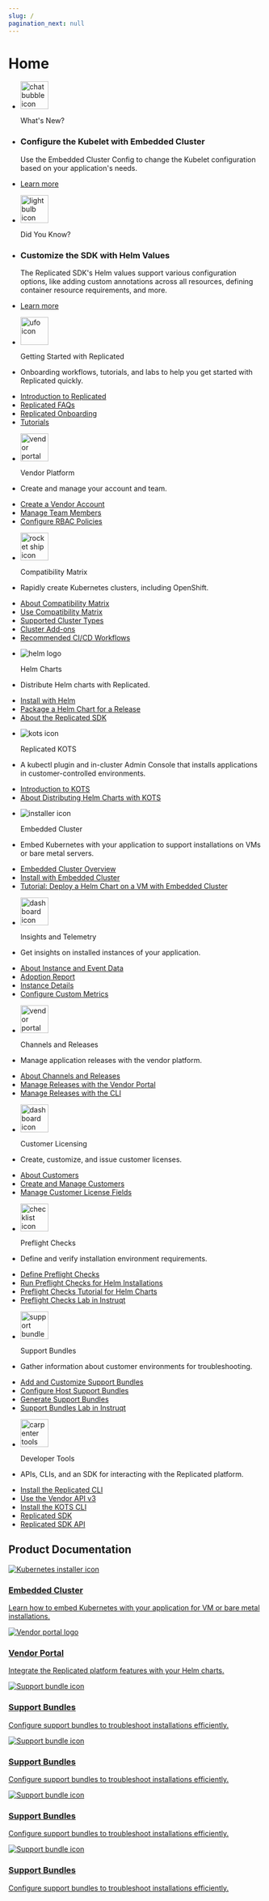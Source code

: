```yaml
---
slug: /
pagination_next: null
---  
```


# Home

<section class="tile__container">
 <ul id="whats-new">
    <li class="tile__header">
        <img src="/images/icons/chat_bubble.png" alt="chat bubble icon" width="55px" height="55px"></img>
        <p>What's New?</p>
    </li>
    <li>
        <h3>Configure the Kubelet with Embedded Cluster</h3>
        <p>Use the Embedded Cluster Config to change the Kubelet configuration based on your application's needs.</p>
    </li>
    <li>
      <a href="/reference/embedded-config#configure-the-kubelet">Learn more</a>
    </li>
  </ul>
  <ul id="did-you-know">
    <li class="tile__header">
        <img src="/images/icons/lightbulb.png" alt="lightbulb icon" width="55px" height="55px"></img>
        <p>Did You Know?</p>
    </li>
    <li>
        <h3>Customize the SDK with Helm Values</h3>
        <p>The Replicated SDK's Helm values support various configuration options, like adding custom annotations across all resources, defining container resource requirements, and more.</p>
    </li>
    <li>
      <a href="/vendor/replicated-sdk-customizing">Learn more</a>
    </li>
  </ul>
</section>
<section class="tile__container">
<ul>
    <li class="tile__header">
        <img src="images/icons/alien_vault.png" alt="ufo icon" width="55px" height="55px"></img>
        <p>Getting Started with Replicated</p>
    </li>
    <li>
        <p>Onboarding workflows, tutorials, and labs to help you get started with Replicated quickly.</p>
    </li>
    <li>
      <a href="intro-replicated">Introduction to Replicated</a>
    </li>
    <li>
      <a href="/vendor/kots-faq">Replicated FAQs</a>
    </li>
    <li>
      <a href="/vendor/replicated-onboarding">Replicated Onboarding</a>
    </li>
    <li>
      <a href="/vendor/tutorial-embedded-cluster-setup">Tutorials</a>
    </li>
  </ul>
</section>
<section class="tile__container">
<ul>
    <li class="tile__header">
        <img src="images/icons/vendor_portal_1.png" alt="vendor portal icon" width="55px" height="55px"></img>
        <p>Vendor Platform</p>
    </li>
    <li>
        <p>Create and manage your account and team.</p>
    </li>
    <li>
      <a href="/vendor/vendor-portal-creating-account">Create a Vendor Account</a>
    </li>
    <li>
      <a href="/vendor/team-management#invite-members">Manage Team Members</a>
    </li>
    <li>
      <a href="/vendor/team-management-rbac-configuring">Configure RBAC Policies</a>
    </li>
  </ul>
  <ul>
    <li class="tile__header">
        <img src="images/icons/release.png" alt="rocket ship icon" width="55px" height="55px"></img>
        <p>Compatibility Matrix</p>
    </li>
    <li>
        <p>Rapidly create Kubernetes clusters, including OpenShift.</p>
    </li>
    <li>
      <a href="/vendor/testing-about">About Compatibility Matrix</a>
    </li>
    <li>
      <a href="/vendor/testing-how-to">Use Compatibility Matrix</a>
    </li>
    <li>
      <a href="/vendor/testing-supported-clusters">Supported Cluster Types</a>
    </li>
    <li>
      <a href="/vendor/testing-cluster-addons">Cluster Add-ons</a>
    </li>
    <li>
      <a href="/vendor/ci-workflows">Recommended CI/CD Workflows</a>
    </li>
  </ul>
  </section>
<section class="tile__container">
  <ul>
    <li class="tile__header">
        <img src="images/icons/helm-logo.png" alt="helm logo" id="helm"></img>
        <p>Helm Charts</p>
    </li>
    <li>
        <p>Distribute Helm charts with Replicated.</p>
    </li>
    <li>
      <a href="/vendor/install-with-helm">Install with Helm</a>
    </li>
    <li>
      <a href="/vendor/helm-install-release">Package a Helm Chart for a Release</a>
    </li>
    <li>
      <a href="/vendor/replicated-sdk-overview">About the Replicated SDK</a>
    </li>
  </ul>
    </section>
<section class="tile__container">
  <ul>
    <li class="tile__header">
        <img src="images/icons/admin.png" alt="kots icon"></img>
        <p>Replicated KOTS</p>
    </li>
    <li>
        <p>A kubectl plugin and in-cluster Admin Console that installs applications in customer-controlled environments.</p>
    </li>
    <li>
      <a href="intro-kots">Introduction to KOTS</a>
    </li>
    <li>
      <a href="/vendor/helm-native-about">About Distributing Helm Charts with KOTS</a>
    </li>
  </ul>
  <ul>
    <li class="tile__header">
        <img src="images/icons/k8s_installer.png" alt="installer icon"></img>
        <p>Embedded Cluster</p>
    </li>
    <li>
        <p>Embed Kubernetes with your application to support installations on VMs or bare metal servers.</p>
    </li>
    <li>
      <a href="/vendor/embedded-overview">Embedded Cluster Overview</a>
    </li>
    <li>
      <a href="/enterprise/installing-embedded">Install with Embedded Cluster</a>
    </li>
    <li>
      <a href="/vendor/tutorial-embedded-cluster-setup">Tutorial: Deploy a Helm Chart on a VM with Embedded Cluster</a>
    </li>
  </ul>
</section>
<section class="tile__container">
  <ul>
    <li class="tile__header">
        <img src="images/icons/dashboard_1.png" alt="dashboard icon" width="55px" height="55px"></img>
        <p>Insights and Telemetry</p>
    </li>
    <li>
        <p>Get insights on installed instances of your application.</p>
    </li>
    <li>
      <a href="/vendor/instance-insights-event-data">About Instance and Event Data</a>
    </li>
    <li>
      <a href="/vendor/customer-adoption">Adoption Report</a>
    </li>
    <li>
      <a href="/vendor/instance-insights-details">Instance Details</a>
    </li>
    <li>
      <a href="/vendor/custom-metrics">Configure Custom Metrics</a>
    </li>
  </ul>
  <ul>
    <li class="tile__header">
        <img src="images/icons/vendor_portal_2.png" alt="vendor portal icon" width="55px" height="55px"></img>
        <p>Channels and Releases</p>
    </li>
    <li>
        <p>Manage application releases with the vendor platform.</p>
    </li>
    <li>
      <a href="/vendor/releases-about">About Channels and Releases</a>
    </li>
    <li>
      <a href="/vendor/releases-creating-releases">Manage Releases with the Vendor Portal</a>
    </li>
    <li>
      <a href="/vendor/releases-creating-cli">Manage Releases with the CLI</a>
    </li>
  </ul>
  <ul>
    <li class="tile__header">
        <img src="images/icons/licensing.png" alt="dashboard icon" width="55px" height="55px"></img>
        <p>Customer Licensing</p>
    </li>
    <li>
        <p>Create, customize, and issue customer licenses.</p>
    </li>
    <li>
      <a href="/vendor/licenses-about">About Customers</a>
    </li>
    <li>
      <a href="/vendor/releases-creating-customer">Create and Manage Customers</a>
    </li>
    <li>
      <a href="/vendor/licenses-adding-custom-fields">Manage Customer License Fields</a>
    </li>
  </ul>
</section>
<section class="tile__container">
  <ul>
    <li class="tile__header">
        <img src="images/icons/checklist.png" alt="checklist icon" width="55px" height="55px"></img>
        <p>Preflight Checks</p>
    </li>
    <li>
        <p>Define and verify installation environment requirements.</p>
    </li>
    <li>
      <a href="/vendor/preflight-defining">Define Preflight Checks</a>
    </li>
    <li>
      <a href="/vendor/preflight-running">Run Preflight Checks for Helm Installations</a>
    </li>
    <li>
      <a href="/vendor/tutorial-preflight-helm-setup">Preflight Checks Tutorial for Helm Charts</a>
    </li>
    <li>
      <a href="https://play.instruqt.com/embed/replicated/tracks/avoiding-installation-pitfalls?token=em_gJjtIzzTTtdd5RFG">Preflight Checks Lab in Instruqt</a>
    </li>
  </ul>
  <ul>
    <li class="tile__header">
        <img src="images/icons/support_bundle.png" alt="support bundle icon" width="55px" height="55px"></img>
        <p>Support Bundles</p>
    </li>
    <li>
        <p>Gather information about customer environments for troubleshooting.</p>
    </li>
    <li>
      <a href="vendor/support-bundle-customizing">Add and Customize Support Bundles</a>
    </li>
    <li>
      <a href="/vendor/support-host-support-bundles">Configure Host Support Bundles</a>
    </li>
    <li>
      <a href="/vendor/support-bundle-generating">Generate Support Bundles</a>
    </li>
    <li>
      <a href="https://play.instruqt.com/embed/replicated/tracks/closing-information-gap?token=em_MO2XXCz3bAgwtEca">Support Bundles Lab in Instruqt</a>
    </li>
  </ul>
</section>
<section class="tile__container">
  <ul>
    <li class="tile__header">
        <img src="images/icons/tools.png" alt="carpenter tools icon" width="55px" height="55px"></img>
        <p>Developer Tools</p>
    </li>
    <li>
        <p>APIs, CLIs, and an SDK for interacting with the Replicated platform.</p>
    </li>
    <li>
      <a href="/reference/replicated-cli-installing">Install the Replicated CLI</a>
    </li>
    <li>
      <a href="/reference/vendor-api-using">Use the Vendor API v3</a>
    </li>
    <li>
      <a href="/reference/kots-cli-getting-started">Install the KOTS CLI</a>
    </li>
    <li>
      <a href="/vendor/replicated-sdk-overview">Replicated SDK</a>
    </li>
    <li>
      <a href="/reference/replicated-sdk-apis">Replicated SDK API</a>
    </li>
  </ul>
</section>
<section>
  <h2>Product Documentation</h2>
  <div class="card-grid">
    <a href="/vendor/embedded-overview" class="card-link">
      <img src="/images/icons/k8s_installer-red.svg" alt="Kubernetes installer icon" class="card-logo card-logo-light" />
      <!-- <img src="/images/icons/k8s_installer_white.svg" alt="Kubernetes installer icon" class="card-logo card-logo-dark" /> -->
      <h3 class="card-title">Embedded Cluster</h3>
      <p class="card-text">Learn how to embed Kubernetes with your application for VM or bare metal installations.</p>
    </a>
    <a href="/vendor/replicated-sdk-overview" class="card-link">
      <img src="/images/icons/vendor_portal_1-red.svg" alt="Vendor portal logo" class="card-logo" />
      <h3 class="card-title">Vendor Portal</h3>
      <p class="card-text">Integrate the Replicated platform features with your Helm charts.</p>
    </a>
    <a href="/vendor/support-bundle-customizing" class="card-link">
      <img src="/images/icons/support_bundle-red.svg" alt="Support bundle icon" class="card-logo" />
      <h3 class="card-title">Support Bundles</h3>
      <p class="card-text">Configure support bundles to troubleshoot installations efficiently.</p>
    </a>
    <a href="/vendor/support-bundle-customizing" class="card-link">
      <img src="/images/icons/support_bundle-red.svg" alt="Support bundle icon" class="card-logo" />
      <h3 class="card-title">Support Bundles</h3>
      <p class="card-text">Configure support bundles to troubleshoot installations efficiently.</p>
    </a>
    <a href="/vendor/support-bundle-customizing" class="card-link">
      <img src="/images/icons/support_bundle-red.svg" alt="Support bundle icon" class="card-logo" />
      <h3 class="card-title">Support Bundles</h3>
      <p class="card-text">Configure support bundles to troubleshoot installations efficiently.</p>
    </a>
    <a href="/vendor/support-bundle-customizing" class="card-link">
      <img src="/images/icons/support_bundle-red.svg" alt="Support bundle icon" class="card-logo" />
      <h3 class="card-title">Support Bundles</h3>
      <p class="card-text">Configure support bundles to troubleshoot installations efficiently.</p>
    </a>
  </div>
</section>